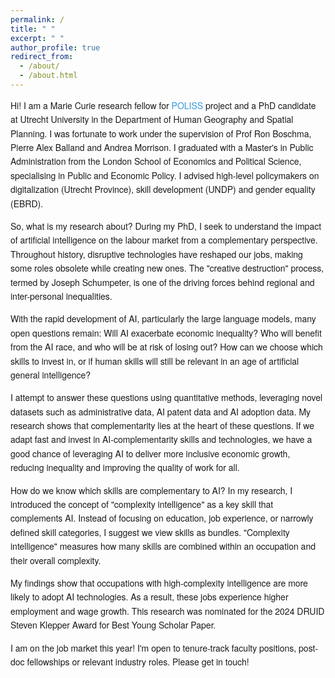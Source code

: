 ```yaml
---
permalink: /
title: " "
excerpt: " "
author_profile: true
redirect_from: 
  - /about/
  - /about.html
---
```


<style>
    /* General body text */
    body {
        font-family: 'Helvetica Neue', Helvetica, Arial, sans-serif;
        font-size: 9.5 px;
        line-height: 1.6; /* This adds spacing between lines of text */
    }

    /* Headers */
    h1, h2, h3, h4, h5, h6 {
        font-weight: bold;
        margin-bottom: 15px; /* Adds space below headers */
    }

    h2 {
        font-size: 24px;
        margin-top: 20px; /* Adds space above this level header */
    }

    /* Link styling */
    a {
        color: #3498db;
        text-decoration: none; /* Removes underline from links */
    }

    a:hover {
        text-decoration: underline; /* Adds underline on hover for clarity */
    }

    /* List styling */
    ul, ol {
        margin-bottom: 20px; /* Adds space below lists */
    }

    li {
        margin-bottom: 10px; /* Adds space between list items */
    }
</style>

Hi! I am a Marie Curie research fellow for [POLISS](https://poliss.eu/) project and a 
PhD candidate at Utrecht University in the Department of Human Geography and Spatial Planning. I was fortunate to work under the supervision of Prof Ron Boschma, Pierre Alex Balland and Andrea Morrison. I graduated with a Master's in Public Administration from the London School of Economics and Political Science, specialising in Public and Economic Policy. I advised high-level policymakers on digitalization (Utrecht Province), skill development (UNDP) and gender equality (EBRD). 

So, what is my research about? During my PhD, I seek to understand the impact of artificial intelligence on the labour market from a complementary perspective. Throughout history, disruptive technologies have reshaped our jobs, making some roles obsolete while creating new ones. The "creative destruction" process, termed by Joseph Schumpeter, is one of the driving forces behind regional and inter-personal inequalities. 

With the rapid development of AI, particularly the large language models, many open questions remain: Will AI exacerbate economic inequality? Who will benefit from the AI race, and who will be at risk of losing out? How can we choose which skills to invest in, or if human skills will still be relevant in an age of artificial general intelligence?

I attempt to answer these questions using quantitative methods, leveraging novel datasets such as administrative data, AI patent data and AI adoption data. My research shows that complementarity lies at the heart of these questions. If we adapt fast and invest in AI-complementarity skills and technologies, we have a good chance of leveraging AI to deliver more inclusive economic growth, reducing inequality and improving the quality of work for all.

How do we know which skills are complementary to AI? In my research, I introduced the concept of "complexity intelligence" as a key skill that complements AI. Instead of focusing on education, job experience, or narrowly defined skill categories, I suggest we view skills as bundles. "Complexity intelligence" measures how many skills are combined within an occupation and their overall complexity.

My findings show that occupations with high-complexity intelligence are more likely to adopt AI technologies. As a result, these jobs experience higher employment and wage growth. This research was nominated for the 2024 DRUID Steven Klepper Award for Best Young Scholar Paper.

I am on the job market this year! I'm open to tenure-track faculty positions, post-doc fellowships or relevant industry roles. Please get in touch!


